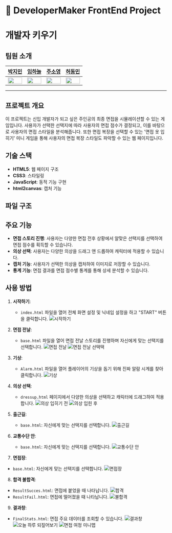 # 👔 DeveloperMaker FrontEnd Project

# 개발자 키우기

## 팀원 소개

|            <a href="https://github.com/jimin0304">박지민</a>            |            <a href="https://github.com/twogarlic">임하늘</a>            |            <a href="https://github.com/address0">주소영</a>            |            <a href="https://github.com/hurdong">허동민</a>            |
| :---------------------------------------------------------------------: | :---------------------------------------------------------------------: | :--------------------------------------------------------------------: | :-------------------------------------------------------------------: |
| <img src="https://github.com/jimin0304.png" width="100%" height="100%"> | <img src="https://github.com/twogarlic.png" width="100%" height="100%"> | <img src="https://github.com/address0.png" width="100%" height="100%"> | <img src="https://github.com/hurdong.png" width="100%" height="100%"> |

---

## 프로젝트 개요

이 프로젝트는 신입 개발자가 되고 싶은 주인공의 최종 면접을 시뮬레이션할 수 있는 게임입니다. 사용자가 선택한 선택지에 따라 사용자의 면접 점수가 결정되고, 이를 바탕으로 사용자의 면접 스타일을 분석해줍니다. 또한 면접 복장을 선택할 수 있는 '면접 옷 입히기' 미니 게임을 통해 사용자의 면접 복장 스타일도 파악할 수 있는 웹 페이지입니다.

## 기술 스택

- **HTML5**: 웹 페이지 구조
- **CSS3**: 스타일링
- **JavaScript**: 동적 기능 구현
- **html2canvas**: 캡처 기능

## 파일 구조

## 주요 기능

- **면접 스토리 진행**: 사용자는 다양한 면접 전후 상황에서 알맞은 선택지를 선택하여 면접 점수를 획득할 수 있습니다.
- **의상 선택**: 사용자는 다양한 의상을 드래그 앤 드롭하여 캐릭터에 적용할 수 있습니다.
- **캡처 기능**: 사용자가 선택한 의상을 캡처하여 이미지로 저장할 수 있습니다.
- **통계 기능**: 면접 결과를 면접 점수별 통계를 통해 상세 분석할 수 있습니다.

## 사용 방법

1. **시작하기**:

   - `index.html` 파일을 열어 전체 화면 설정 및 닉네임 설정을 하고 "START" 버튼을 클릭합니다.
     ![시작하기](assets/docs/intro.png)

2. **면접 전날**:

   - `base.html` 파일을 열어 면접 전날 스토리를 진행하며 자신에게 맞는 선택지를 선택합니다.
     ![면접 전날](assets/docs/story1.png)
     ![면접 전날 선택택](assets/docs/choice.png)

3. **기상**:

   - `Alarm.html` 파일을 열어 플레이어의 기상을 돕기 위해 진짜 알람 시계를 찾아 클릭합니다.
     ![기상](assets/docs/alarm.png)

4. **의상 선택**:

   - `dressup.html` 페이지에서 다양한 의상을 선택하고 캐릭터에 드래그하여 적용합니다.
     ![의상 입히기 전](assets/docs/dressup1.png)
     ![의상 입힌 후](assets/docs/dressup2.png)

5. **출근길**:

   - `base.html`: 자신에게 맞는 선택지를 선택합니다.
     ![출근길](assets/docs/story2.png)

6. **교통수단 안**:

   - `base.html`: 자신에게 맞는 선택지를 선택합니다.
     ![교통수단 안](assets/docs/story3.png)

7. **면접장**:

- `base.html`: 자신에게 맞는 선택지를 선택합니다.
  ![면접장](assets/docs/story4.png)

8. **합격 불합격**:

- `ResultSucces.html`: 면접에 붙었을 때 나타납니다.
  ![합격](assets/docs/resultsuccess.png)
- `ResultFail.html`: 면접에 떨어졌을 때 나타납니다.
  ![불합격](assets/docs/resultfail.png)

9. **결과창**:

- `FinalStats.html`: 면접 주요 데이터를 조회할 수 있습니다.
  ![결과창](assets/docs/finalstat1.png)
  ![오늘 하루 되짚어보기](assets/docs/finalstat2.png)
  ![면접 여정 미니맵](assets/docs/finalstat3.png)
